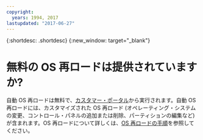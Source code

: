 ```yaml
---
copyright:
  years: 1994, 2017
lastupdated: "2017-06-27"
---
```


{:shortdesc: .shortdesc}
{:new_window: target="_blank"}

# 無料の OS 再ロードは提供されていますか?

自動 OS 再ロードは無料で、[カスタマー・ポータル](https://control.softlayer.com)から実行されます。自動 OS 再ロードには、カスタマイズされた OS 再ロード (オペレーティング・システムの変更、コントロール・パネルの追加または削除、パーティションの編集など) が含まれます。OS 再ロードについて詳しくは、[OS 再ロードの手順](../vsi/vsi_perform_os_reload.html)を参照してください。
